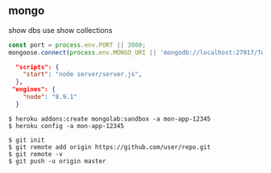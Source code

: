 ## mongo


show dbs
use <db>
show collections

```javascript
const port = process.env.PORT || 3000;
mongoose.connect(process.env.MONGO_URI || 'mongodb://localhost:27017/TodoApp');
```

```JSON
  "scripts": {
    "start": "node server/server.js",
  },
 "engines": {
    "node": "8.9.1"
  }
```

```
$ heroku addons:create mongolab:sandbox -a mon-app-12345
$ heroku config -a mon-app-12345
```

```
$ git init
$ git remote add origin https://github.com/user/repo.git
$ git remote -v
$ git push -u origin master
```
